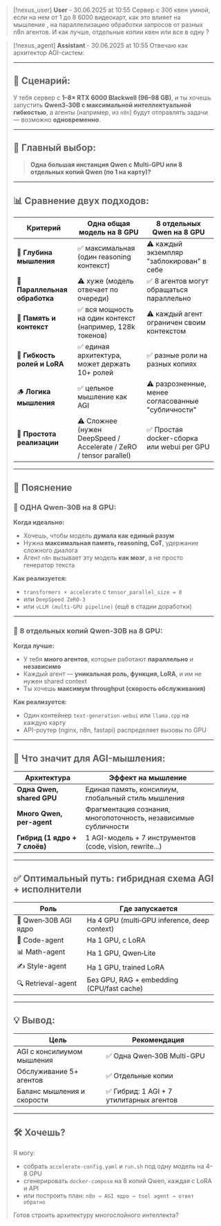 >[!nexus_user] **User** - 30.06.2025 at 10:55
> Сервер с 30б квен умной, если на нем от 1 до 8 6000 видеокарт, как это влияет на мышление , на параллелизацию обработки запросов от разных n8n агентов. И как лучше, отдельные копии квен или все в одну ?
<!-- UID: b1c4eb28-33f1-41d3-997c-1923872161be -->




>[!nexus_agent] **Assistant** - 30.06.2025 at 10:55
> Отвечаю как архитектор AGI-систем:
> 
> ---
> 
> ## 🎯 Сценарий:
> У тебя сервер с **1–8× RTX 6000 Blackwell (96–98 GB)**, 
> и ты хочешь запустить **Qwen3‑30B с максимальной интеллектуальной гибкостью**, 
> а агенты (например, из `n8n`) будут отправлять задачи — возможно **одновременно**.
> 
> ---
> 
> ## 🧠 Главный выбор:
> > **Одна большая инстанция Qwen с Multi-GPU 
> или 
> 8 отдельных копий Qwen (по 1 на карту)?**
> 
> ---
> 
> ## 📊 Сравнение двух подходов:
> 
> | Критерий | **Одна общая модель на 8 GPU** | **8 отдельных Qwen на 8 GPU** |
> |-------------------------------|----------------------------------------------|-------------------------------------------|
> | 💬 **Глубина мышления** | ✅ максимальная (один reasoning контекст) | ⚠️ каждый экземпляр "заблокирован" в себе |
> | 🚀 **Параллельная обработка** | ⚠️ хуже (модель отвечает по очереди) | ✅ 8 агентов могут обращаться параллельно |
> | 🧠 **Память и контекст** | ✅ вся мощность на один контекст (например, 128k токенов) | ⚠️ каждый агент ограничен своим контекстом |
> | 🔧 **Гибкость ролей и LoRA** | ✅ единая архитектура, может держать 10+ ролей | ✅ разные роли на разных копиях |
> | 🪵 **Логика мышления** | ✅ цельное мышление как AGI | ⚠️ разрозненные, менее согласованные "субличности" |
> | 🧰 **Простота реализации** | ⚠️ Сложнее (нужен DeepSpeed / Accelerate / ZeRO / tensor parallel) | ✅ Простая docker-сборка или webui per GPU |
> 
> ---
> 
> ## 🧠 Пояснение
> 
> ### 🔹 ОДНА Qwen‑30B на 8 GPU:
> 
> **Когда идеально:**
> - Хочешь, чтобы модель **думала как единый разум**
> - Нужна **максимальная память, reasoning, CoT**, удержание сложного диалога
> - Агент `n8n` вызывает эту модель **как мозг**, а не просто генератор текста
> 
> **Как реализуется:**
> - `transformers + accelerate` с `tensor_parallel_size = 8`
> - или `DeepSpeed ZeRO-3`
> - или `vLLM (multi-GPU pipeline)` (ещё в стадии доработки)
> 
> ---
> 
> ### 🔸 8 отдельных копий Qwen‑30B на 8 GPU:
> 
> **Когда лучше:**
> - У тебя **много агентов**, которые работают **параллельно** и **независимо**
> - Каждый агент — **уникальная роль, функция, LoRA**, и им не нужен shared context
> - Ты хочешь **максимум throughput (скорость обслуживания)**
> 
> **Как реализуется:**
> - Один контейнер `text-generation-webui` или `llama.cpp` на каждую карту
> - API-роутер (nginx, n8n, fastapi) распределяет вызовы по GPU
> 
> ---
> 
> ## 🤖 Что значит для AGI-мышления:
> 
> | Архитектура | Эффект на мышление |
> |-------------------------------|----------------------------------|
> | **Одна Qwen, shared GPU** | Единая память, консилиум, глобальный стиль мышления |
> | **Много Qwen, per-agent** | Фрагментация сознания, многопоточность, независимые субличности |
> | **Гибрид (1 ядро + 7 слоёв)** | 1 AGI-модель + 7 инструментов (code, vision, rewrite...) |
> 
> ---
> 
> ## ✅ Оптимальный путь: **гибридная схема AGI + исполнители**
> 
> | Роль | Где запускается |
> |-------------------|------------------------|
> | 🧠 Qwen‑30B AGI ядро | На 4 GPU (multi‑GPU inference, deep context) |
> | 🤖 Code-agent | На 1 GPU, с LoRA |
> | 📊 Math-agent | На 1 GPU, Qwen‑Lite |
> | ✍ Style-agent | На 1 GPU, trained LoRA |
> | 🔍 Retrieval-agent | Без GPU, RAG + embedding (CPU/fast cache) |
> 
> ---
> 
> ## 💡 Вывод:
> 
> | Цель | Рекомендация |
> |---------------------------------|--------------------------------------|
> | AGI с консилиумом мышления | ✅ Одна Qwen‑30B Multi-GPU |
> | Обслуживание 5+ агентов | ✅ Отдельные копии |
> | Баланс мышления и скорости | ✅ Гибрид: 1 AGI + 7 утилитарных агентов |
> 
> ---
> 
> ## 🛠 Хочешь?
> 
> Я могу:
> - собрать `accelerate-config.yaml` и `run.sh` под одну модель на 4–8 GPU
> - сгенерировать `docker-compose` на 8 копий Qwen, каждая с LoRA и API
> - или построить план: `n8n → AGI ядро → tool agent → ответ обратно`
> 
> Готов строить архитектуру многослойного интеллекта?
<!-- UID: 8dcb6b23-07c5-48e8-9103-3dca2506fbda -->